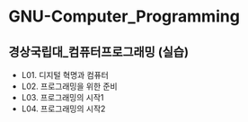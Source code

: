 # GNU-Computer_Programming
## 경상국립대_컴퓨터프로그래밍 (실습)

- L01. 디지털 혁명과 컴퓨터
- L02. 프로그래밍을 위한 준비
- L03. 프로그래밍의 시작1
- L04. 프로그래밍의 시작2

